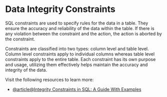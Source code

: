 # Data Integrity Constraints

SQL constraints are used to specify rules for the data in a table. They ensure the accuracy and reliability of the data within the table. If there is any violation between the constraint and the action, the action is aborted by the constraint.

Constraints are classified into two types: column level and table level. Column level constraints apply to individual columns whereas table level constraints apply to the entire table. Each constraint has its own purpose and usage, utilizing them effectively helps maintain the accuracy and integrity of the data.

Visit the following resources to learn more:

- [@article@Integrity Constraints in SQL: A Guide With Examples](https://www.datacamp.com/tutorial/integrity-constraints-sql)